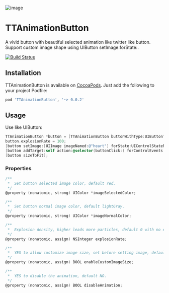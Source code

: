 ![image](https://github.com/StoryOfMyLife/TTAnimationButton/blob/master/TTAnimationButtonExample/TTAnimationButtonExample/ScreenShot.gif)

# TTAnimationButton
A vivid button with beautiful selected animation like twitter like button.
Support custom image shape using UIButton setImage:forState:.

[![Build Status](https://travis-ci.org/facebook/pop.svg)](https://travis-ci.org/facebook/pop)

## Installation

TTAnimationButton is available on [CocoaPods](http://cocoapods.org). Just add the following to your project Podfile:

```ruby
pod 'TTAnimationButton', '~> 0.0.2'
```

## Usage

Use like UIButton:

```objective-c
TTAnimationButton *button = [TTAnimationButton buttonWithType:UIButtonTypeCustom];
button.explosionRate = 100;
[button setImage:[UIImage imageNamed:@"heart"] forState:UIControlStateNormal];
[button addTarget:self action:@selector(buttonClick:) forControlEvents:UIControlEventTouchUpInside];
[button sizeToFit];
```

### Properties

```objective-c
/**
 *  Set button selected image color, default red.
 */
@property (nonatomic, strong) UIColor *imageSelectedColor;

/**
 *  Set button normal image color, default lightGray.
 */
@property (nonatomic, strong) UIColor *imageNormalColor;

/**
 *  Explosion density, higher leads more particles, default 0 with no explosion.
 */
@property (nonatomic, assign) NSInteger explosionRate;

/**
 *  YES to allow customize image size, set before setting image, default NO.
 */
@property (nonatomic, assign) BOOL enableCustomImageSize;

/**
 *  YES to disable the animation, default NO.
 */
@property (nonatomic, assign) BOOL disableAnimation;
```
